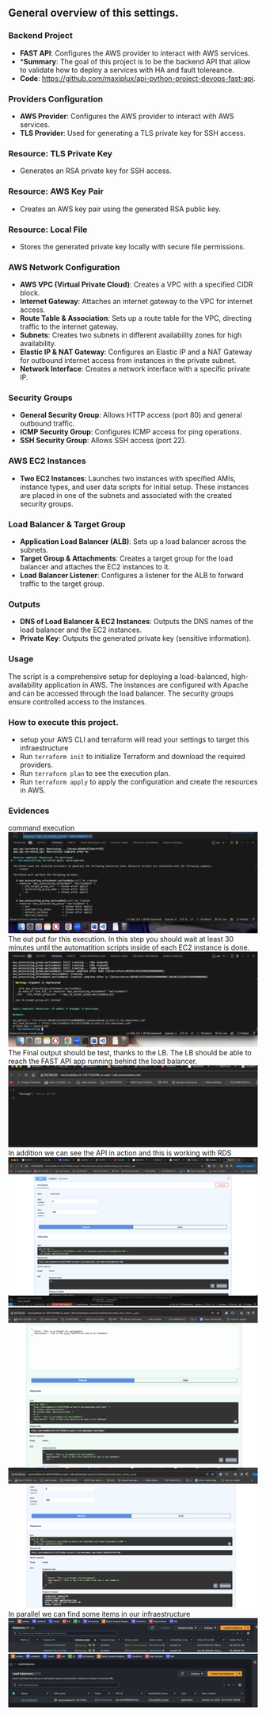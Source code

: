 ## General overview of this settings.
### Backend Project

-   **FAST API**: Configures the AWS provider to interact with AWS services.
-   ***Summary**: The goal of this project is to be the backend API that allow to validate how to deploy a services with HA and fault tolereance.
-   **Code**: https://github.com/maxiplux/api-python-project-devops-fast-api.


### Providers Configuration

-   **AWS Provider**: Configures the AWS provider to interact with AWS services.
-   **TLS Provider**: Used for generating a TLS private key for SSH access.

### Resource: TLS Private Key

-   Generates an RSA private key for SSH access.

### Resource: AWS Key Pair

-   Creates an AWS key pair using the generated RSA public key.

### Resource: Local File

-   Stores the generated private key locally with secure file permissions.

### AWS Network Configuration

-   **AWS VPC (Virtual Private Cloud)**: Creates a VPC with a specified CIDR block.
-   **Internet Gateway**: Attaches an internet gateway to the VPC for internet access.
-   **Route Table & Association**: Sets up a route table for the VPC, directing traffic to the internet gateway.
-   **Subnets**: Creates two subnets in different availability zones for high availability.
-   **Elastic IP & NAT Gateway**: Configures an Elastic IP and a NAT Gateway for outbound internet access from instances in the private subnet.
-   **Network Interface**: Creates a network interface with a specific private IP.

### Security Groups

-   **General Security Group**: Allows HTTP access (port 80) and general outbound traffic.
-   **ICMP Security Group**: Configures ICMP access for ping operations.
-   **SSH Security Group**: Allows SSH access (port 22).

### AWS EC2 Instances

-   **Two EC2 Instances**: Launches two instances with specified AMIs, instance types, and user data scripts for initial setup. These instances are placed in one of the subnets and associated with the created security groups.

### Load Balancer & Target Group

-   **Application Load Balancer (ALB)**: Sets up a load balancer across the subnets.
-   **Target Group & Attachments**: Creates a target group for the load balancer and attaches the EC2 instances to it.
-   **Load Balancer Listener**: Configures a listener for the ALB to forward traffic to the target group.

### Outputs

-   **DNS of Load Balancer & EC2 Instances**: Outputs the DNS names of the load balancer and the EC2 instances.
-   **Private Key**: Outputs the generated private key (sensitive information).

### Usage

The script is a comprehensive setup for deploying a load-balanced, high-availability application in AWS. The instances are configured with Apache and can be accessed through the load balancer. The security groups ensure controlled access to the instances.

### How to execute this project.
-   setup your AWS CLI and terraform will read your settings to target this infraestructure
-   Run `terraform init` to initialize Terraform and download the required providers.
-   Run `terraform plan` to see the execution plan.
-   Run `terraform apply` to apply the configuration and create the resources in AWS.

### Evidences
command execution
![Execute apply command](execute-apply.png)
The out put for this execution. In this step you should  wait at least 30 minutes until the automatition scripts inside of each EC2 instance is done.
![Output](output.png)
The Final output should be test, thanks to the LB. The LB should be able to reach the FAST API app running behind the load balancer.
![Output](loadbalancer.png)
In addition we can see the API in action and this is working with RDS
![Output](test1.png)
![Output](test2.png)
![Output](test3.png)
In parallel we can find some items in our infraestructure
![Output](ec2.png)
![Output](lb.png)





